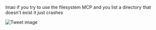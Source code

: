 lmao if you try to use the filesystem MCP and you list a directory that doesn't exist it just crashes


![Tweet image](/asset/crosspoast/GqssisvWAAAJQot.jpg)


